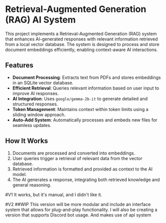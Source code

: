 # Retrieval-Augmented Generation (RAG) AI System

This project implements a Retrieval-Augmented Generation (RAG) system that enhances AI-generated responses with relevant information retrieved from a local vector database. The system is designed to process and store document embeddings efficiently, enabling context-aware AI interactions.

## Features

- **Document Processing**: Extracts text from PDFs and stores embeddings in an SQLite vector database.  
- **Efficient Retrieval**: Queries relevant information based on user input to improve AI responses.  
- **AI Integration**: Uses `google/gemma-2b-it` to generate detailed and structured responses.  
- **Token Management**: Maintains context within token limits using a sliding window approach.  
- **Auto-Add System**: Automatically processes and embeds new files for seamless updates.  

## How It Works

1. Documents are processed and converted into embeddings.  
2. User queries trigger a retrieval of relevant data from the vector database.  
3. Retrieved information is formatted and provided as context to the AI model.  
4. The AI generates a response, integrating both retrieved knowledge and general reasoning.  

#V1
It works, but it's manual, and I didn't like it.

#V2
##WIP
This version will be more modular and include an interface system that allows for plug-and-play functionality. I will also be creating a version that supports Discord bot usage. And makes use of api system
